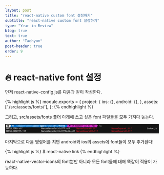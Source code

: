 ```yaml
---
layout: post
title: "react-native custom font 설정하기"
subtitle: "react-native custom font 설정하기"
type: "Year in Review"
blog: true
text: true
author: "Taehyun"
post-header: true
order: 9
---
```

# 🔥 react-native font 설정

먼저 react-native-config.js를 다음과 같이 작성한다.

{% highlight js %}
module.exports = {
  project: {
    ios: {},
    android: {},
  },
  assets: ['./src/assets/fonts/'],
};
{% endhighlight %}

그리고, src/assets/fonts 폴더 아래에 쓰고 싶은 font 파일들을 모두 가져다 놓는다.

![](img/2020-10-13-16-02-59.png)

마지막으로 다음 명령어를 치면 android와 ios의 assets에 font들이 모두 추가된다!

{% highlight js %}
$ react-native link
{% endhighlight %}

react-native-vector-icons의 font뿐만 아니라 모든 font들에 대해 똑같이 적용이 가능하다.